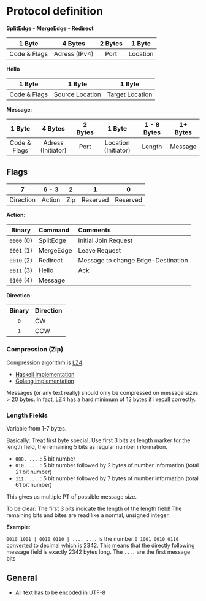 # Protocol definition

**SplitEdge - MergeEdge - Redirect**

| 1 Byte       | 4 Bytes              | 2 Bytes  | 1 Byte            | 
| :----------: | :------------------: | :------: | :---------------: |
| Code & Flags | Adress (IPv4)        | Port     | Location          | 

**Hello**

| 1 Byte       | 1 Byte            | 1 Byte            |
| :----------: | :---------------: | :---------------: |
| Code & Flags | Source Location   | Target Location   | 

**Message**:

| 1 Byte       | 4 Bytes            | 2 Bytes   | 1 Byte               | 1 - 8 Bytes | 1+ Bytes   |
| :----------: | :----------------: | :-------: | :------------------: | :---------: | :--------: |
| Code & Flags | Adress (Initiator) | Port      | Location (Initiator) | Length      | Message    |


## Flags
| 7         | 6 - 3  | 2   | 1        | 0        |
| :-------: | :----: | :-: | :------: | :------: |
| Direction | Action | Zip | Reserved | Reserved |


**Action**:

| Binary     | Command            | Comments                             |
| :---:      | :---               | :---                                 |
| `0000` (0) | SplitEdge          | Initial Join Request                 |
| `0001` (1) | MergeEdge          | Leave Request                        |
| `0010` (2) | Redirect           | Message to change Edge-Destination   |
| `0011` (3) | Hello              | Ack                                  |
| `0100` (4) | Message            |                                      |

**Direction**:

| Binary  | Direction |
| :---:   | :---      |
| `0`     | CW        |
| `1`     | CCW       |


### Compression (Zip)
Compression algorithm is [LZ4](https://code.google.com/p/lz4/).
- [Haskell implementation](http://hackage.haskell.org/package/lz4-0.2.2)
- [Golang implementation](https://github.com/salviati/go-lz4)

Messages (or any text really) should only be compressed on message sizes > 20
bytes.  In fact, LZ4 has a hard minimum of 12 bytes if I recall correctly.

### Length Fields
Variable from 1-7 bytes.

Basically: Treat  first byte special. Use first 3 bits as length marker for the
length field, the remaining 5 bits as regular number information.

- `000. ....`: 5 bit number
- `010. ....`: 5 bit number followed by 2 bytes of number information
  (total 21 bit number)
- `111. ....`: 5 bit number followed by 7 bytes of number information
  (total 61 bit number)

This gives us multiple PT of possible message size.

To be clear: The first 3 bits indicate the length of the length field!
The remaining bits and bites are read like a normal, unsigned integer.

**Example**:

`0010 1001 | 0010 0110 | .... ....` is the number `0 1001 0010 0110` converted to decimal
which is 2342. This means that the directly following message field is exactly
2342 bytes long. The `....` are the first message bits

## General
- All text has to be encoded in UTF-8
